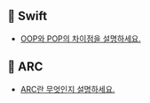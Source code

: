## 📌 Swift
- [OOP와 POP의 차이점을 설명하세요.](https://github.com/sy0201/iOS_Interview/blob/main/OOPvsPOP.md)

## 📌 ARC
- [ARC란 무엇인지 설명하세요.](https://github.com/sy0201/iOS_Interview/blob/main/ARC.md)
